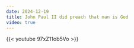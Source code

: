 ```yaml
---
date: 2024-12-19
title: John Paul II did preach that man is God
video: true
---
```



{{< youtube 97xZ11ob5Vo >}}
